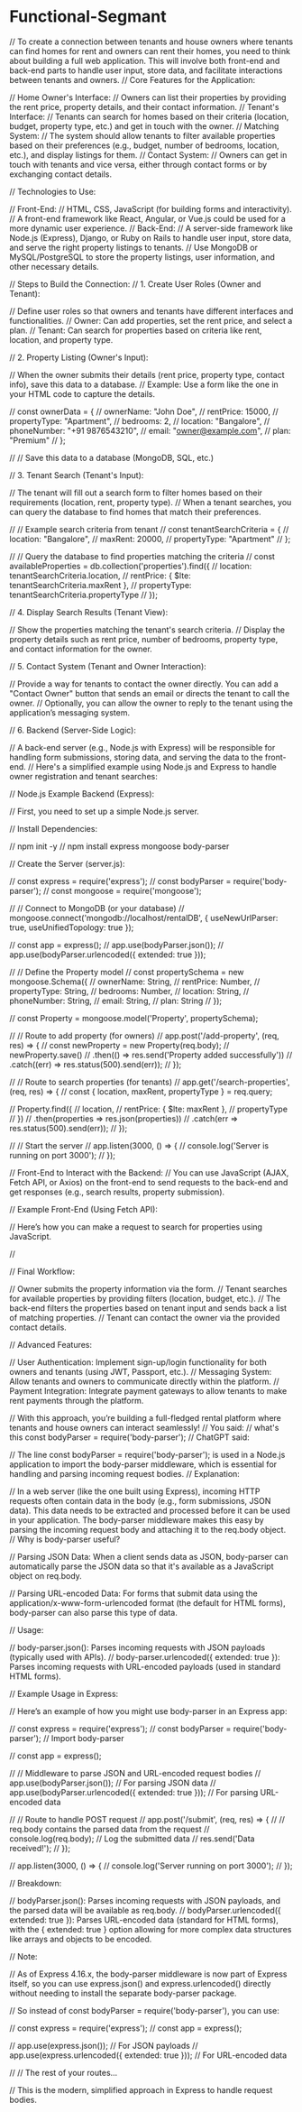 # Functional-Segmant

// To create a connection between tenants and house owners where tenants can find homes for rent and owners can rent their homes, you need to think about building a full web application. This will involve both front-end and back-end parts to handle user input, store data, and facilitate interactions between tenants and owners.
// Core Features for the Application:

//     Home Owner's Interface:
//         Owners can list their properties by providing the rent price, property details, and their contact information.
//     Tenant's Interface:
//         Tenants can search for homes based on their criteria (location, budget, property type, etc.) and get in touch with the owner.
//     Matching System:
//         The system should allow tenants to filter available properties based on their preferences (e.g., budget, number of bedrooms, location, etc.), and display listings for them.
//     Contact System:
//         Owners can get in touch with tenants and vice versa, either through contact forms or by exchanging contact details.

// Technologies to Use:

//     Front-End:
//         HTML, CSS, JavaScript (for building forms and interactivity).
//         A front-end framework like React, Angular, or Vue.js could be used for a more dynamic user experience.
//     Back-End:
//         A server-side framework like Node.js (Express), Django, or Ruby on Rails to handle user input, store data, and serve the right property listings to tenants.
//         Use MongoDB or MySQL/PostgreSQL to store the property listings, user information, and other necessary details.

// Steps to Build the Connection:
// 1. Create User Roles (Owner and Tenant):

//     Define user roles so that owners and tenants have different interfaces and functionalities.
//     Owner: Can add properties, set the rent price, and select a plan.
//     Tenant: Can search for properties based on criteria like rent, location, and property type.

// 2. Property Listing (Owner's Input):

//     When the owner submits their details (rent price, property type, contact info), save this data to a database.
//     Example: Use a form like the one in your HTML code to capture the details.

// const ownerData = {
//   ownerName: "John Doe",
//   rentPrice: 15000,
//   propertyType: "Apartment",
//   bedrooms: 2,
//   location: "Bangalore",
//   phoneNumber: "+91 9876543210",
//   email: "owner@example.com",
//   plan: "Premium"
// };

// // Save this data to a database (MongoDB, SQL, etc.)

// 3. Tenant Search (Tenant's Input):

//     The tenant will fill out a search form to filter homes based on their requirements (location, rent, property type).
//     When a tenant searches, you can query the database to find homes that match their preferences.

// // Example search criteria from tenant
// const tenantSearchCriteria = {
//   location: "Bangalore",
//   maxRent: 20000,
//   propertyType: "Apartment"
// };

// // Query the database to find properties matching the criteria
// const availableProperties = db.collection('properties').find({
//   location: tenantSearchCriteria.location,
//   rentPrice: { $lte: tenantSearchCriteria.maxRent },
//   propertyType: tenantSearchCriteria.propertyType
// });

// 4. Display Search Results (Tenant View):

//     Show the properties matching the tenant's search criteria.
//     Display the property details such as rent price, number of bedrooms, property type, and contact information for the owner.

// 5. Contact System (Tenant and Owner Interaction):

//     Provide a way for tenants to contact the owner directly. You can add a "Contact Owner" button that sends an email or directs the tenant to call the owner.
//     Optionally, you can allow the owner to reply to the tenant using the application’s messaging system.

// 6. Backend (Server-Side Logic):

//     A back-end server (e.g., Node.js with Express) will be responsible for handling form submissions, storing data, and serving the data to the front-end.
//     Here's a simplified example using Node.js and Express to handle owner registration and tenant searches:

// Node.js Example Backend (Express):

// First, you need to set up a simple Node.js server.

//     Install Dependencies:

// npm init -y
// npm install express mongoose body-parser

//     Create the Server (server.js):

// const express = require('express');
// const bodyParser = require('body-parser');
// const mongoose = require('mongoose');

// // Connect to MongoDB (or your database)
// mongoose.connect('mongodb://localhost/rentalDB', { useNewUrlParser: true, useUnifiedTopology: true });

// const app = express();
// app.use(bodyParser.json());
// app.use(bodyParser.urlencoded({ extended: true }));

// // Define the Property model
// const propertySchema = new mongoose.Schema({
//   ownerName: String,
//   rentPrice: Number,
//   propertyType: String,
//   bedrooms: Number,
//   location: String,
//   phoneNumber: String,
//   email: String,
//   plan: String
// });

// const Property = mongoose.model('Property', propertySchema);

// // Route to add property (for owners)
// app.post('/add-property', (req, res) => {
//   const newProperty = new Property(req.body);
//   newProperty.save()
//     .then(() => res.send('Property added successfully'))
//     .catch((err) => res.status(500).send(err));
// });

// // Route to search properties (for tenants)
// app.get('/search-properties', (req, res) => {
//   const { location, maxRent, propertyType } = req.query;
  
//   Property.find({
//     location,
//     rentPrice: { $lte: maxRent },
//     propertyType
//   })
//     .then(properties => res.json(properties))
//     .catch(err => res.status(500).send(err));
// });

// // Start the server
// app.listen(3000, () => {
//   console.log('Server is running on port 3000');
// });

//     Front-End to Interact with the Backend:
//         You can use JavaScript (AJAX, Fetch API, or Axios) on the front-end to send requests to the back-end and get responses (e.g., search results, property submission).

// Example Front-End (Using Fetch API):

// Here’s how you can make a request to search for properties using JavaScript.

// <script>
//     // Example search form
//     const searchForm = document.getElementById('search-form');
//     searchForm.addEventListener('submit', function(event) {
//         event.preventDefault();
        
//         const location = document.getElementById('search-location').value;
//         const maxRent = document.getElementById('search-max-rent').value;
//         const propertyType = document.getElementById('search-property-type').value;
        
//         fetch(`http://localhost:3000/search-properties?location=${location}&maxRent=${maxRent}&propertyType=${propertyType}`)
//             .then(response => response.json())
//             .then(properties => {
//                 // Display properties in the frontend
//                 console.log(properties);
//             })
//             .catch(error => console.error('Error fetching properties:', error));
//     });
// </script>

// Final Workflow:

//     Owner submits the property information via the form.
//     Tenant searches for available properties by providing filters (location, budget, etc.).
//     The back-end filters the properties based on tenant input and sends back a list of matching properties.
//     Tenant can contact the owner via the provided contact details.

// Advanced Features:

//     User Authentication: Implement sign-up/login functionality for both owners and tenants (using JWT, Passport, etc.).
//     Messaging System: Allow tenants and owners to communicate directly within the platform.
//     Payment Integration: Integrate payment gateways to allow tenants to make rent payments through the platform.

// With this approach, you’re building a full-fledged rental platform where tenants and house owners can interact seamlessly!
// You said:
// what's this const bodyParser = require('body-parser');
// ChatGPT said:

// The line const bodyParser = require('body-parser'); is used in a Node.js application to import the body-parser middleware, which is essential for handling and parsing incoming request bodies.
// Explanation:

// In a web server (like the one built using Express), incoming HTTP requests often contain data in the body (e.g., form submissions, JSON data). This data needs to be extracted and processed before it can be used in your application. The body-parser middleware makes this easy by parsing the incoming request body and attaching it to the req.body object.
// Why is body-parser useful?

//     Parsing JSON Data: When a client sends data as JSON, body-parser can automatically parse the JSON data so that it's available as a JavaScript object on req.body.

//     Parsing URL-encoded Data: For forms that submit data using the application/x-www-form-urlencoded format (the default for HTML forms), body-parser can also parse this type of data.

// Usage:

//     body-parser.json(): Parses incoming requests with JSON payloads (typically used with APIs).
//     body-parser.urlencoded({ extended: true }): Parses incoming requests with URL-encoded payloads (used in standard HTML forms).

// Example Usage in Express:

// Here’s an example of how you might use body-parser in an Express app:

// const express = require('express');
// const bodyParser = require('body-parser');  // Import body-parser

// const app = express();

// // Middleware to parse JSON and URL-encoded request bodies
// app.use(bodyParser.json());  // For parsing JSON data
// app.use(bodyParser.urlencoded({ extended: true }));  // For parsing URL-encoded data

// // Route to handle POST request
// app.post('/submit', (req, res) => {
//     // req.body contains the parsed data from the request
//     console.log(req.body);  // Log the submitted data
//     res.send('Data received!');
// });

// app.listen(3000, () => {
//     console.log('Server running on port 3000');
// });

// Breakdown:

//     bodyParser.json(): Parses incoming requests with JSON payloads, and the parsed data will be available as req.body.
//     bodyParser.urlencoded({ extended: true }): Parses URL-encoded data (standard for HTML forms), with the { extended: true } option allowing for more complex data structures like arrays and objects to be encoded.

// Note:

//     As of Express 4.16.x, the body-parser middleware is now part of Express itself, so you can use express.json() and express.urlencoded() directly without needing to install the separate body-parser package.

// So instead of const bodyParser = require('body-parser'), you can use:

// const express = require('express');
// const app = express();

// app.use(express.json());  // For JSON payloads
// app.use(express.urlencoded({ extended: true }));  // For URL-encoded data

// // The rest of your routes...

// This is the modern, simplified approach in Express to handle request bodies.

